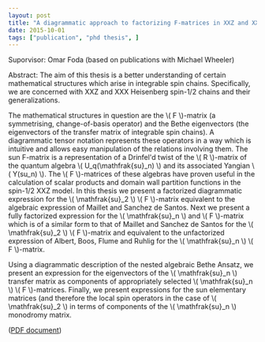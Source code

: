 ```yaml
---
layout: post
title: "A diagrammatic approach to factorizing F-matrices in XXZ and XXX spin chains (PhD thesis)"
date: 2015-10-01
tags: ["publication", "phd thesis", ]
---
```


Suporvisor: Omar Foda (based on publications with Michael Wheeler)

Abstract: The aim of this thesis is a better understanding of certain mathematical structures which arise in integrable spin chains. Specifically, we are concerned with XXZ and XXX Heisenberg spin-1/2 chains and their generalizations.

The mathematical structures in question are the \\( F \\)-matrix (a symmetrising, change-of-basis operator) and the Bethe eigenvectors (the eigenvectors of the transfer matrix of integrable spin chains). A diagrammatic tensor notation represents these operators in a way which is intuitive and allows easy manipulation of the relations involving them. The sun F-matrix is a representation of a Drinfel'd twist of the \\( R \\)-matrix of the quantum algebra \\( U_q(\mathfrak{su}_n) \\) and its associated Yangian \\( Y(su_n) \\). The \\( F \\)-matrices of these algebras have proven useful in the calculation of scalar products and domain wall partition functions in the spin-1/2 XXZ model. In this thesis we present a factorized diagrammatic expression for the \\( \mathfrak{su}_2 \\) \\( F \\)-matrix equivalent to the algebraic expression of Maillet and Sanchez de Santos. Next we present a fully factorized expression for the \\( \mathfrak{su}_n \\) and \\( F \\)-matrix which is of a similar form to that of Maillet and Sanchez de Santos for the \\( \mathfrak{su}_2 \\) \\( F \\)-matrix and equivalent to the unfactorized expression of Albert, Boos, Flume and Ruhlig for the \\( \mathfrak{su}_n \\) \\( F \\)-matrix.
            
Using a diagrammatic description of the nested algebraic Bethe Ansatz, we present an expression for the eigenvectors of the \\( \mathfrak{su}_n \\) transfer matrix as components of appropriately selected \\( \mathfrak{su}_n \\) \\( F \\)-matrices. Finally, we present expressions for the sun elementary matrices (and therefore the local spin operators in the case of \\( \mathfrak{su}_2 \\) in terms of components of the \\( \mathfrak{su}_n \\) monodromy matrix.

([PDF document](https://minerva-access.unimelb.edu.au/handle/11343/58978))
